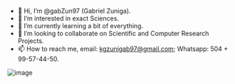 - 👋 Hi, I’m @gabZun97 (Gabriel Zuniga).
- 👀 I’m interested in exact Sciences.
- 🌱 I’m currently learning a bit of everything.
- 💞️ I’m looking to collaborate on Scientific and Computer Research Projects.
- 📫 How to reach me, email: kgzunigab97@gmail.com; Whatsapp: 504 + 99-57-44-50.

![image](https://user-images.githubusercontent.com/77310855/113520486-a00c1200-9550-11eb-9da1-f0905baf2162.png)

<!---
gabZun97/gabZun97 is a ✨ special ✨ repository because its `README.md` (this file) appears on your GitHub profile.
You can click the Preview link to take a look at your changes.
--->
